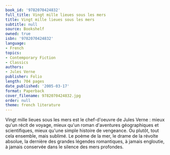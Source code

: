 ```yaml
---
book_id: '9782070424832'
full_title: Vingt mille lieues sous les mers
title: Vingt mille lieues sous les mers
subtitle: null
source: Bookshelf
owned: true
isbn: '9782070424832'
language:
- French
topics:
- Contemporary Fiction
- Classics
authors:
- Jules Verne
publisher: Folio
length: 704 pages
date_published: '2005-03-17'
format: Paperback
cover_filename: 9782070424832.jpg
order: null
theme: french literature
---
```

Vingt mille lieues sous les mers est le chef-d'oeuvre de Jules Verne : mieux qu'un récit de voyage, mieux qu'un roman d'aventures géographiques et scientifiques, mieux qu'une simple histoire de vengeance. Ou plutôt, tout cela ensemble, mais sublimé. Le poème de la mer, le drame de la révolte absolue, la dernière des grandes légendes romantiques, à jamais engloutie, à jamais conservée dans le silence des mers profondes.

